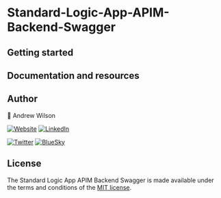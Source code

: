# Standard-Logic-App-APIM-Backend-Swagger

## Getting started

## Documentation and resources

## Author
👤 Andrew Wilson

[![Website][badge_blog]][link_blog]
[![LinkedIn][badge_linkedin]][link_linkedin]

[![Twitter][badge_twitter]][link_twitter]
[![BlueSky][badge_bluesky]][link_bluesky]


## License
The Standard Logic App APIM Backend Swagger is made available under the terms and conditions of the [MIT license](LICENSE).

[badge_blog]: https://img.shields.io/badge/blog-andrewilson.co.uk-blue?style=for-the-badge
[link_blog]: https://andrewilson.co.uk/

[badge_linkedin]: https://img.shields.io/badge/LinkedIn-Andrew%20Wilson-blue?style=for-the-badge&logo=linkedin
[link_linkedin]: https://www.linkedin.com/in/andrew-wilson-792345106

[badge_twitter]: https://img.shields.io/badge/follow-%40Andrew__DWilson-blue?logo=twitter&style=for-the-badge&logoColor=white
[link_twitter]: https://twitter.com/Andrew_DWilson

[badge_bluesky]: https://img.shields.io/badge/Bluesky-%40andrewilson.co.uk-blue?logo=bluesky&style=for-the-badge&logoColor=white
[link_bluesky]: https://bsky.app/profile/andrewilson.co.uk
